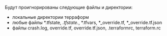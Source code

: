 Будут проигнорированы следующие файлы и директории:
- локальные директории терраформ
- любые файлы *.tfstate, *.tfstate.*, *.tfvars, *_override.tf, *_override.tf.json
- файлы crash.log, override.tf, override.tf.json, .terraformrc, terraform.rc
